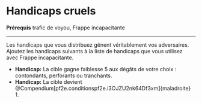 # Handicaps cruels

<p><strong>Prérequis</strong> trafic de voyou, Frappe incapacitante</p>
<hr>
<p>Les handicaps que vous distribuez gênent véritablement vos adversaires. Ajoutez les handicaps suivants à la liste de handicaps que vous utilisez avec Frappe incapacitante.</p>
<ul>
<li><strong>Handicap:</strong> La cible gagne faiblesse 5 aux dégâts de votre choix : contondants, perforants ou tranchants.</li>
<li><strong>Handicap:</strong> La cible devient @Compendium[pf2e.conditionspf2e.i3OJZU2nk64Df3xm]{maladroite} 1.</li>
</ul>
